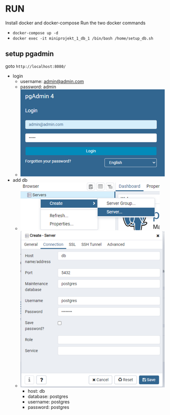 # RUN
Install docker and docker-compose
Run the two docker commands
- `docker-compose up -d`
- `docker exec -it miniprojekt_1_db_1 /bin/bash /home/setup_db.sh`

## setup pgadmin
goto `http://localhost:8080/`
- login
  - username: admin@admin.com
  - password: admin
  - ![](assets/login.png)
- add db
  - ![](assets/create_server4.png)
  - ![](assets/db_connect.png)
    - host: db
    - database: postgres
    - username: postgres
    - password: postgres